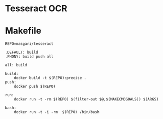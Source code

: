 Tesseract OCR
======================



Makefile
======================

```make
REPO=masgari/tesseract

.DEFAULT: build
.PHONY: build push all

all: build

build:
	docker build -t $(REPO):precise .
push:
	docker push $(REPO)

run:
	docker run -t -rm $(REPO) $(filter-out $@,$(MAKECMDGOALS)) $(ARGS)

bash:
	docker run -t -i -rm  $(REPO) /bin/bash

```
